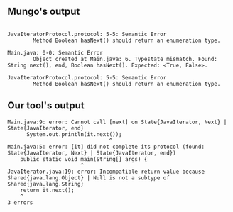 ## Mungo's output

```

JavaIteratorProtocol.protocol: 5-5: Semantic Error
		Method Boolean hasNext() should return an enumeration type.

Main.java: 0-0: Semantic Error
		Object created at Main.java: 6. Typestate mismatch. Found: String next(), end, Boolean hasNext(). Expected: <True, False>.

JavaIteratorProtocol.protocol: 5-5: Semantic Error
		Method Boolean hasNext() should return an enumeration type.```

## Our tool's output

```
Main.java:9: error: Cannot call [next] on State{JavaIterator, Next} | State{JavaIterator, end}
      System.out.println(it.next());
                                ^
Main.java:5: error: [it] did not complete its protocol (found: State{JavaIterator, Next} | State{JavaIterator, end})
	public static void main(String[] args) {
	                   ^
JavaIterator.java:19: error: Incompatible return value because Shared{java.lang.Object} | Null is not a subtype of Shared{java.lang.String}
    return it.next();
    ^
3 errors```
